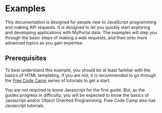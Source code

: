 # Examples

This documentation is designed for people new to JavaScript programming and making API requests. It is designed to let you quickly start exploring and developing applications with MyPortal data. The examples will step you through the basic steps of making a web requests, and then onto more advanced topics as you gain expertise.

## Prerequisites

To best understand this example, you should be at least familiar with the basics of HTML templating. If you are not, it is recommended to go through the [Free Code Camp](https://www.freecodecamp.org/) series of tutorials to get a start.

You are not required to know Javascript for the first guide. But, as the guides progress in difficulty, you will be expected to know the basics of Javascript and/or Object Oriented Programming. Free Code Camp also has Javascript tutorials.
